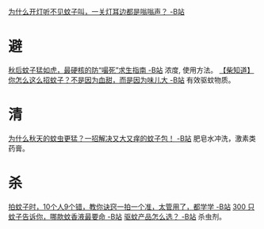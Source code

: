 [为什么开灯听不见蚊子叫，一关灯耳边都是嗡嗡声？ -B站](https://www.bilibili.com/video/BV1iA411Y7gE)
# 避
[秋后蚊子猛如虎，最硬核的防“嘬死”求生指南 -B站](https://www.bilibili.com/video/BV1ka4y1j7jy)
	浓度, 使用方法。
[【柴知道】你怎么这么招蚊子？不是因为血甜，而是因为味儿大 -B站](https://www.bilibili.com/video/BV1zK411p7Zo)
	有效驱蚊物质。
# 清
[为什么秋天的蚊虫更猛？一招解决又大又痒的蚊子包！ -B站](https://www.bilibili.com/video/BV12t4y1i7iZ)
	肥皂水冲洗，激素类药膏。
# 杀
[拍蚊子时，10个人9个错，教你诀窍一拍一个准，太管用了，都学学 -B站](https://www.bilibili.com/video/BV174411A7QX/)
[300 只蚊子告诉你，哪款蚊香液最要命 -B站](https://www.bilibili.com/video/BV1sD4y1D7CE/)
[驱蚊产品怎么选？ -B站](https://www.bilibili.com/video/BV1xC4y1p789/)
	杀虫剂。
	